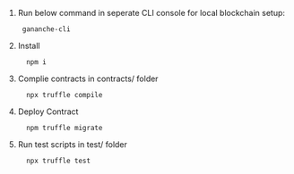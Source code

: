 
1. Run below command in seperate CLI console for local blockchain setup:
          
        gananche-cli


2. Install           

         npm i


3. Complie contracts in contracts/ folder

         npx truffle compile

4. Deploy Contract

         npm truffle migrate

5. Run test scripts in test/ folder

         npx truffle test